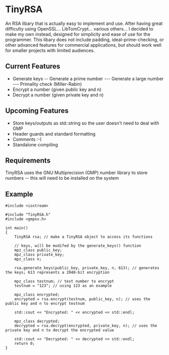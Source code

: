 # TinyRSA

An RSA libary that is actually easy to implement and use. After having great 
difficulty using OpenSSL... LibTomCrypt... various others... I decided to make my 
own instead, designed for simplicity and ease of use for the programmer. This 
libary does not include padding, ideal-prime-checking, or other advanced features 
for commercial applications, but should work well for smaller projects with limited 
audiences.


## Current Features

- Generate keys
-- Generate a prime number
--- Generate a large number
--- Primality check (Miller-Rabin)
- Encrypt a number (given public key and n)
- Decrypt a number (given private key and n)


## Upcoming Features

- Store keys/outputs as std::string so the user doesn't need to deal 
with GMP
- Header guards and standard formatting
- Comments :-)
- Standalone compiling


## Requirements

TinyRSA uses the GNU Multiprecision (GMP) number library to store numbers -- 
this will need to be installed on the system


## Example

```
#include <iostream>

#include "TinyRSA.h"
#include <gmpxx.h>

int main()
{
    TinyRSA rsa; // make a TinyRSA object to access its functions

    // keys, will be modifed by the generate_keys() function
    mpz_class public_key;
    mpz_class private_key;
    mpz_class n;
    
    rsa.generate_keys(public_key, private_key, n, 613); // generates the keys; 613 represents a 2048-bit encryption

    mpz_class testnum; // test number to encrypt
    testnum = "123"; // using 123 as an example

    mpz_class encrypted;
    encrypted = rsa.encrypt(testnum, public_key, n); // uses the public key and n to encrypt testnum

    std::cout << "Encrypted: " << encrypted << std::endl;

    mpz_class decrypted;
    decrypted = rsa.decrypt(encrypted, private_key, n); // uses the private key and n to decrypt the encrypted value

    std::cout << "Decrypted: " << decrypted << std::endl;
    return 0;
}
```
